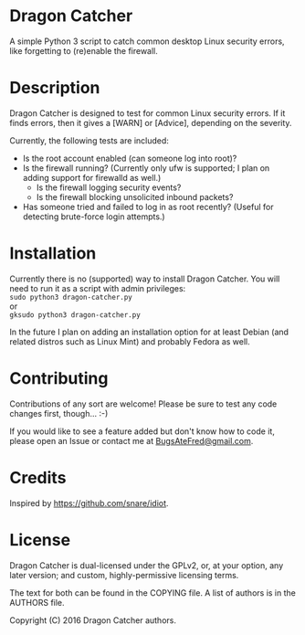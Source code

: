 Dragon Catcher
==============

A simple Python 3 script to catch common desktop Linux security errors, like
forgetting to (re)enable the firewall.

Description
===========
Dragon Catcher is designed to test for common Linux security errors. If it finds
errors, then it gives a [WARN] or [Advice], depending on the severity.

Currently, the following tests are included:
 - Is the root account enabled (can someone log into root)?
 - Is the firewall running? (Currently only ufw is supported; I plan on adding
	 support for firewalld as well.)
	 - Is the firewall logging security events?
	 - Is the firewall blocking unsolicited inbound packets?
 - Has someone tried and failed to log in as root recently? (Useful for
	 detecting brute-force login attempts.)  


Installation
============
Currently there is no (supported) way to install Dragon Catcher. You will need
to run it as a script with admin privileges:  
`sudo python3 dragon-catcher.py`  
or  
`gksudo python3 dragon-catcher.py`  

In the future I plan on adding an installation option for at least Debian (and
related distros such as Linux Mint) and probably Fedora as well.

Contributing
============
Contributions of any sort are welcome! Please be sure to test any code changes
first, though... :-)

If you would like to see a feature added but don't know how to code it, please
open an Issue or contact me at BugsAteFred@gmail.com.

Credits
=======
Inspired by https://github.com/snare/idiot.


License
=======
Dragon Catcher is dual-licensed under the GPLv2, or, at your option, any later
version; and custom, highly-permissive licensing terms.

The text for both can be found in the COPYING file. A list of authors is in the
AUTHORS file.

Copyright (C) 2016 Dragon Catcher authors.
